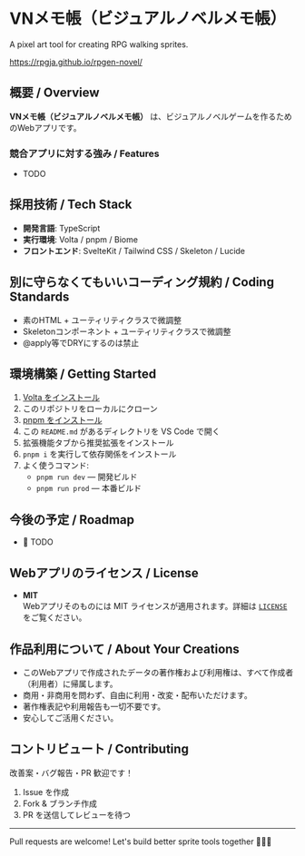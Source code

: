# VNメモ帳（ビジュアルノベルメモ帳）

A pixel art tool for creating RPG walking sprites.

https://rpgja.github.io/rpgen-novel/


## 概要 / Overview

**VNメモ帳（ビジュアルノベルメモ帳）** は、ビジュアルノベルゲームを作るためのWebアプリです。

### 競合アプリに対する強み / Features

- TODO

## 採用技術 / Tech Stack

- **開発言語**: TypeScript  
- **実行環境**: Volta / pnpm / Biome  
- **フロントエンド**: SvelteKit / Tailwind CSS / Skeleton / Lucide

## 別に守らなくてもいいコーディング規約 / Coding Standards

- 素のHTML + ユーティリティクラスで微調整
- Skeletonコンポーネント + ユーティリティクラスで微調整
- @apply等でDRYにするのは禁止

## 環境構築 / Getting Started

1. [Volta をインストール](https://docs.volta.sh/guide/getting-started)
2. このリポジトリをローカルにクローン
3. [pnpm をインストール](https://pnpm.io/ja/installation)
4. この `README.md` があるディレクトリを VS Code で開く
5. 拡張機能タブから推奨拡張をインストール
7. `pnpm i` を実行して依存関係をインストール
8. よく使うコマンド:
   - `pnpm run dev` — 開発ビルド
   - `pnpm run prod` — 本番ビルド

## 今後の予定 / Roadmap

- 🚧 TODO

## Webアプリのライセンス / License

- **MIT**  
  Webアプリそのものには MIT ライセンスが適用されます。詳細は [`LICENSE`](./LICENSE) をご覧ください。

## 作品利用について / About Your Creations

- このWebアプリで作成されたデータの著作権および利用権は、すべて作成者（利用者）に帰属します。
- 商用・非商用を問わず、自由に利用・改変・配布いただけます。
- 著作権表記や利用報告も一切不要です。
- 安心してご活用ください。

## コントリビュート / Contributing

改善案・バグ報告・PR 歓迎です！

1. Issue を作成
2. Fork & ブランチ作成
3. PR を送信してレビューを待つ

---

Pull requests are welcome! Let's build better sprite tools together 🧙‍♀️✨
